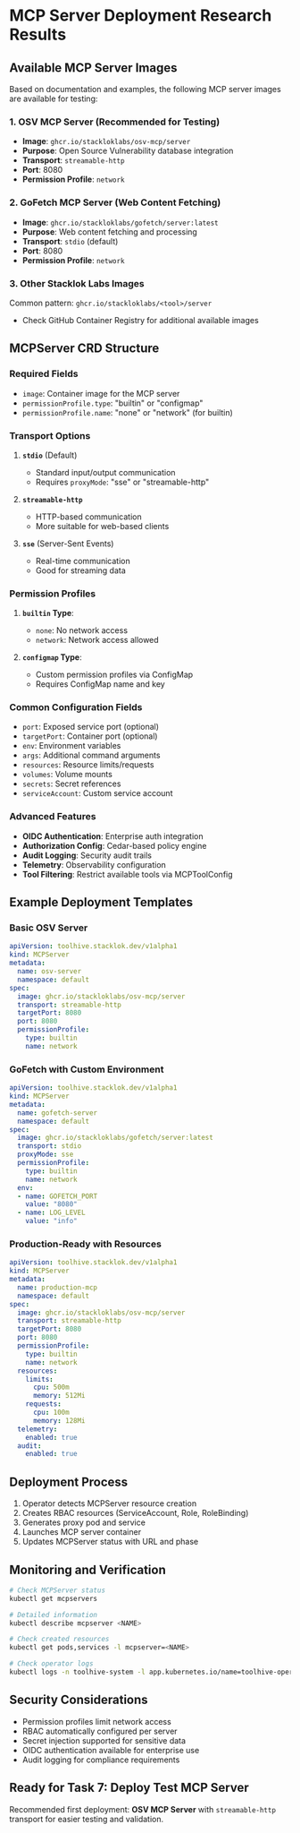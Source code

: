 # MCP Server Deployment Research Results

## Available MCP Server Images

Based on documentation and examples, the following MCP server images are available for testing:

### 1. **OSV MCP Server** (Recommended for Testing)
- **Image**: `ghcr.io/stackloklabs/osv-mcp/server`
- **Purpose**: Open Source Vulnerability database integration
- **Transport**: `streamable-http`
- **Port**: 8080
- **Permission Profile**: `network`

### 2. **GoFetch MCP Server** (Web Content Fetching)
- **Image**: `ghcr.io/stackloklabs/gofetch/server:latest`
- **Purpose**: Web content fetching and processing
- **Transport**: `stdio` (default)
- **Port**: 8080
- **Permission Profile**: `network`

### 3. **Other Stacklok Labs Images**
Common pattern: `ghcr.io/stackloklabs/<tool>/server`
- Check GitHub Container Registry for additional available images

## MCPServer CRD Structure

### Required Fields
- `image`: Container image for the MCP server
- `permissionProfile.type`: "builtin" or "configmap"
- `permissionProfile.name`: "none" or "network" (for builtin)

### Transport Options
1. **`stdio`** (Default)
   - Standard input/output communication
   - Requires `proxyMode`: "sse" or "streamable-http"
   
2. **`streamable-http`**
   - HTTP-based communication
   - More suitable for web-based clients
   
3. **`sse`** (Server-Sent Events)
   - Real-time communication
   - Good for streaming data

### Permission Profiles
1. **`builtin` Type**:
   - `none`: No network access
   - `network`: Network access allowed
   
2. **`configmap` Type**:
   - Custom permission profiles via ConfigMap
   - Requires ConfigMap name and key

### Common Configuration Fields
- `port`: Exposed service port (optional)
- `targetPort`: Container port (optional)
- `env`: Environment variables
- `args`: Additional command arguments
- `resources`: Resource limits/requests
- `volumes`: Volume mounts
- `secrets`: Secret references
- `serviceAccount`: Custom service account

### Advanced Features
- **OIDC Authentication**: Enterprise auth integration
- **Authorization Config**: Cedar-based policy engine
- **Audit Logging**: Security audit trails
- **Telemetry**: Observability configuration
- **Tool Filtering**: Restrict available tools via MCPToolConfig

## Example Deployment Templates

### Basic OSV Server
```yaml
apiVersion: toolhive.stacklok.dev/v1alpha1
kind: MCPServer
metadata:
  name: osv-server
  namespace: default
spec:
  image: ghcr.io/stackloklabs/osv-mcp/server
  transport: streamable-http
  targetPort: 8080
  port: 8080
  permissionProfile:
    type: builtin
    name: network
```

### GoFetch with Custom Environment
```yaml
apiVersion: toolhive.stacklok.dev/v1alpha1
kind: MCPServer
metadata:
  name: gofetch-server
  namespace: default
spec:
  image: ghcr.io/stackloklabs/gofetch/server:latest
  transport: stdio
  proxyMode: sse
  permissionProfile:
    type: builtin
    name: network
  env:
  - name: GOFETCH_PORT
    value: "8080"
  - name: LOG_LEVEL
    value: "info"
```

### Production-Ready with Resources
```yaml
apiVersion: toolhive.stacklok.dev/v1alpha1
kind: MCPServer
metadata:
  name: production-mcp
  namespace: default
spec:
  image: ghcr.io/stackloklabs/osv-mcp/server
  transport: streamable-http
  targetPort: 8080
  port: 8080
  permissionProfile:
    type: builtin
    name: network
  resources:
    limits:
      cpu: 500m
      memory: 512Mi
    requests:
      cpu: 100m
      memory: 128Mi
  telemetry:
    enabled: true
  audit:
    enabled: true
```

## Deployment Process
1. Operator detects MCPServer resource creation
2. Creates RBAC resources (ServiceAccount, Role, RoleBinding)
3. Generates proxy pod and service
4. Launches MCP server container
5. Updates MCPServer status with URL and phase

## Monitoring and Verification
```bash
# Check MCPServer status
kubectl get mcpservers

# Detailed information
kubectl describe mcpserver <NAME>

# Check created resources
kubectl get pods,services -l mcpserver=<NAME>

# Check operator logs
kubectl logs -n toolhive-system -l app.kubernetes.io/name=toolhive-operator
```

## Security Considerations
- Permission profiles limit network access
- RBAC automatically configured per server
- Secret injection supported for sensitive data
- OIDC authentication available for enterprise use
- Audit logging for compliance requirements

## Ready for Task 7: Deploy Test MCP Server
Recommended first deployment: **OSV MCP Server** with `streamable-http` transport for easier testing and validation.